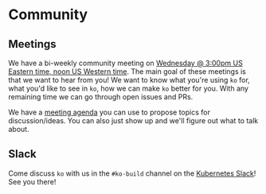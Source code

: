 # Community

## Meetings

We have a bi-weekly community meeting on [Wednesday @ 3:00pm US Eastern time, noon US Western time](https://dateful.com/eventlink/9892274340). The main goal of these meetings is that we want to hear from you! We want to know what you're using `ko` for, what you'd like to see in `ko`, how we can make `ko` better for you. With any remaining time we can go through open issues and PRs.

We have a [meeting agenda](https://ko.build/agenda) you can use to propose topics for discussion/ideas. You can also just show up and we'll figure out what to talk about.

## Slack

Come discuss `ko` with us in the `#ko-build` channel on the [Kubernetes Slack](https://ko.build/slack)!
See you there!
